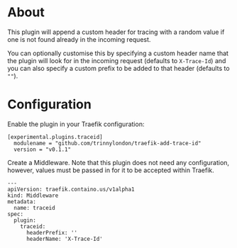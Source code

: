 # About

This plugin will append a custom header for tracing with a random value if one is not found already in the incoming request.

You can optionally customise this by specifying a custom header name that the plugin will look for in the incoming request (defaults to `X-Trace-Id`) and you can also specify a custom prefix to be added to that header (defaults to `""`).

# Configuration
Enable the plugin in your Traefik configuration:
```
[experimental.plugins.traceid]
  modulename = "github.com/trinnylondon/traefik-add-trace-id"
  version = "v0.1.1"
```

Create a Middleware. Note that this plugin does not need any configuration, however, values must be passed in for it to be accepted within Traefik.

```
---
apiVersion: traefik.containo.us/v1alpha1
kind: Middleware
metadata:
  name: traceid
spec:
  plugin:
    traceid:
      headerPrefix: ''
      headerName: 'X-Trace-Id'
```
